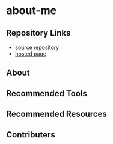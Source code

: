 # about-me

## Repository Links
- [source repository](https://github.com/strygwyr555/about-me/ "repo")
- [hosted page]()

## About

## Recommended Tools

## Recommended Resources

## Contributers
